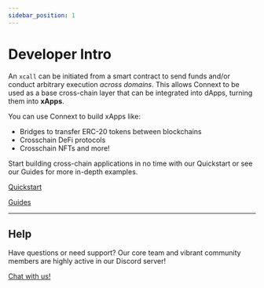 ```yaml
---
sidebar_position: 1
---
```


# Developer Intro

An `xcall` can be initiated from a smart contract to send funds and/or conduct arbitrary execution _across domains_. This allows Connext to be used as a base cross-chain layer that can be integrated into dApps, turning them into **xApps**.

You can use Connext to build xApps like:

- Bridges to transfer ERC-20 tokens between blockchains
- Crosschain DeFi protocols
- Crosschain NFTs
and more!

Start building cross-chain applications in no time with our Quickstart or see our Guides for more in-depth examples.

[Quickstart](./quickstart/quickstart)

[Guides](./guides/introduction)

---
## Help

Have questions or need support? Our core team and vibrant community members are highly active in our Discord server!

[Chat with us!](https://chat.connext.network)
